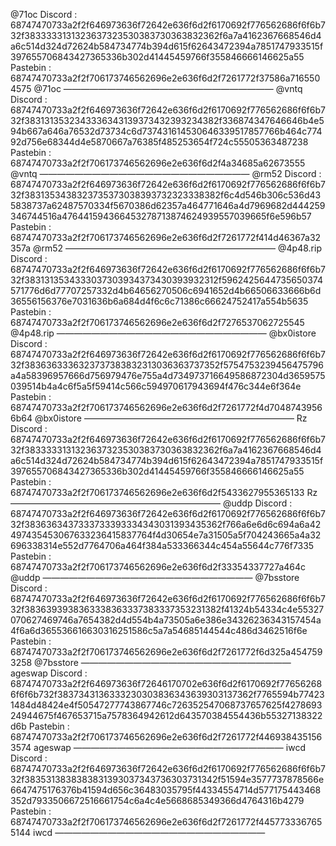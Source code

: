 @71oc
Discord : 68747470733a2f2f646973636f72642e636f6d2f6170692f776562686f6f6b732f3833333131323637323530383730363832362f6a7a4162367668546d4a6c514d324d72624b584734774b394d615f62643472394a7851747933515f397655706843427365336b302d41445459766f355846666146625a55
Pastebin : 68747470733a2f2f706173746562696e2e636f6d2f7261772f37586a7165504575
@71oc
————————————————————————
@vntq
Discord : 68747470733a2f2f646973636f72642e636f6d2f6170692f776562686f6f6b732f3831313532343336343139373432393234382f336874347646646b4e594b667a646a76532d73734c6d737431614530646339517857766b464c77492d756e68344d4e5870667a76385f485253654f724c55505363487238
Pastebin : 68747470733a2f2f706173746562696e2e636f6d2f4a34685a62673555
@vntq
————————————————————————
@rm52
Discord : 68747470733a2f2f646973636f72642e636f6d2f6170692f776562686f6f6b732f3831353438323735373038393732323338382f6c4d546b306c536d435838737a62487570334f5670386d62357a464771646a4d7969682d444259346744516a476441594366453278713874624939557039665f6e596b57
Pastebin : 68747470733a2f2f706173746562696e2e636f6d2f7261772f414d46367a32357a
@rm52
————————————————————————
@4p48.rip
Discord : 68747470733a2f2f646973636f72642e636f6d2f6170692f776562686f6f6b732f3831313534333037303934373430393932312f5962425644735650374571776d6d77707257332d4b64656270506c6941652d4b66506633666b6d36556156376e7031636b6a684d4f6c6c71386c66624752417a554b5635
Pastebin : 68747470733a2f2f706173746562696e2e636f6d2f7276537062725545
@4p48.rip
————————————————————————
@bx0istore
Discord : 68747470733a2f2f646973636f72642e636f6d2f6170692f776562686f6f6b732f3836363336323737383832313036363737352f5754753239456475796a4a58396957666d756979476e755a4d734973716649586872304d3659575039514b4a4c6f5a5f59414c566c594970617943694f476c344e6f364e
Pastebin : 68747470733a2f2f706173746562696e2e636f6d2f7261772f4d70487439566b64
@bx0istore
————————————————————————
Rz
Discord : 68747470733a2f2f646973636f72642e636f6d2f6170692f776562686f6f6b732f3833333131323637323530383730363832362f6a7a4162367668546d4a6c514d324d72624b584734774b394d615f62643472394a7851747933515f397655706843427365336b302d41445459766f355846666146625a55
Pastebin : 68747470733a2f2f706173746562696e2e636f6d2f5433627955365133
Rz
————————————————————————
@uddp
Discord : 68747470733a2f2f646973636f72642e636f6d2f6170692f776562686f6f6b732f3836363437333733393334343031393435362f766a6e6d6c694a6a42497435453067633236415837764f4d30654e7a31505a5f704243665a4a32696338314e552d7764706a464f384a533366344c454a55644c776f7335
Pastebin : 68747470733a2f2f706173746562696e2e636f6d2f33354337727a464c
@uddp
————————————————————————
@7bsstore
Discord : 68747470733a2f2f646973636f72642e636f6d2f6170692f776562686f6f6b732f3836393938363338363337383337353231382f41324b54334c4e55327070627469746a7654382d4d554b4a73505a6e386e34326236343157454a4f6a6d365536616630316251586c5a7a54685144544c486d3462516f6e
Pastebin : 68747470733a2f2f706173746562696e2e636f6d2f7261772f6d325a4547593258
@7bsstore
————————————————————————
ageswap
Discord : 68747470733a2f2f646973636f72646170702e636f6d2f6170692f776562686f6f6b732f3837343136333230303836343639303137362f7765594b774231484d48424e4f50547277743867746c726352547068737657625f427869324944675f467653715a7578364942612d643570384554436b55327138322d6b
Pastebin : 68747470733a2f2f706173746562696e2e636f6d2f7261772f4469384351563574
ageswap
————————————————————————
iwcd
Discord : 68747470733a2f2f646973636f72642e636f6d2f6170692f776562686f6f6b732f3835313838383831393037343736303731342f51594e3577737878566e6647475176376b41594d656c36483035795f44334554714d577175443468352d7933506672516661754c6a4c4e5668685349366d4764316b4279
Pastebin : 68747470733a2f2f706173746562696e2e636f6d2f7261772f4457733367655144
iwcd
————————————————————————
